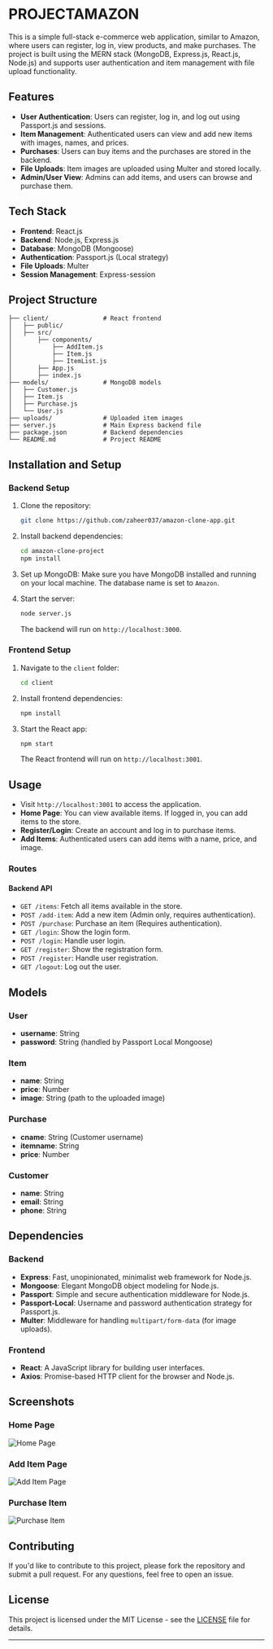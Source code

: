 # PROJECTAMAZON
This is a simple full-stack e-commerce web application, similar to Amazon, where users can register, log in, view products, and make purchases. The project is built using the MERN stack (MongoDB, Express.js, React.js, Node.js) and supports user authentication and item management with file upload functionality.

## Features

- **User Authentication**: Users can register, log in, and log out using Passport.js and sessions.
- **Item Management**: Authenticated users can view and add new items with images, names, and prices.
- **Purchases**: Users can buy items and the purchases are stored in the backend.
- **File Uploads**: Item images are uploaded using Multer and stored locally.
- **Admin/User View**: Admins can add items, and users can browse and purchase them.

## Tech Stack

- **Frontend**: React.js
- **Backend**: Node.js, Express.js
- **Database**: MongoDB (Mongoose)
- **Authentication**: Passport.js (Local strategy)
- **File Uploads**: Multer
- **Session Management**: Express-session

## Project Structure

```
├── client/               # React frontend
│   ├── public/
│   ├── src/
│       ├── components/
│           ├── AddItem.js
│           ├── Item.js
│           ├── ItemList.js
│       ├── App.js
│       ├── index.js
├── models/               # MongoDB models
│   ├── Customer.js
│   ├── Item.js
│   ├── Purchase.js
│   └── User.js
├── uploads/              # Uploaded item images
├── server.js             # Main Express backend file
├── package.json          # Backend dependencies
└── README.md             # Project README
```

## Installation and Setup

### Backend Setup

1. Clone the repository:
   ```bash
   git clone https://github.com/zaheer037/amazon-clone-app.git
   ```

2. Install backend dependencies:
   ```bash
   cd amazon-clone-project
   npm install
   ```

3. Set up MongoDB:
   Make sure you have MongoDB installed and running on your local machine. The database name is set to `Amazon`.

4. Start the server:
   ```bash
   node server.js
   ```

   The backend will run on `http://localhost:3000`.

### Frontend Setup

1. Navigate to the `client` folder:
   ```bash
   cd client
   ```

2. Install frontend dependencies:
   ```bash
   npm install
   ```

3. Start the React app:
   ```bash
   npm start
   ```

   The React frontend will run on `http://localhost:3001`.

## Usage

- Visit `http://localhost:3001` to access the application.
- **Home Page**: You can view available items. If logged in, you can add items to the store.
- **Register/Login**: Create an account and log in to purchase items.
- **Add Items**: Authenticated users can add items with a name, price, and image.

### Routes

#### Backend API

- `GET /items`: Fetch all items available in the store.
- `POST /add-item`: Add a new item (Admin only, requires authentication).
- `POST /purchase`: Purchase an item (Requires authentication).
- `GET /login`: Show the login form.
- `POST /login`: Handle user login.
- `GET /register`: Show the registration form.
- `POST /register`: Handle user registration.
- `GET /logout`: Log out the user.

## Models

### User

- **username**: String
- **password**: String (handled by Passport Local Mongoose)

### Item

- **name**: String
- **price**: Number
- **image**: String (path to the uploaded image)

### Purchase

- **cname**: String (Customer username)
- **itemname**: String
- **price**: Number

### Customer

- **name**: String
- **email**: String
- **phone**: String

## Dependencies

### Backend

- **Express**: Fast, unopinionated, minimalist web framework for Node.js.
- **Mongoose**: Elegant MongoDB object modeling for Node.js.
- **Passport**: Simple and secure authentication middleware for Node.js.
- **Passport-Local**: Username and password authentication strategy for Passport.js.
- **Multer**: Middleware for handling `multipart/form-data` (for image uploads).

### Frontend

- **React**: A JavaScript library for building user interfaces.
- **Axios**: Promise-based HTTP client for the browser and Node.js.

## Screenshots

### Home Page
![Home Page](path-to-screenshot.png)

### Add Item Page
![Add Item Page](path-to-screenshot.png)

### Purchase Item
![Purchase Item](path-to-screenshot.png)

## Contributing

If you'd like to contribute to this project, please fork the repository and submit a pull request. For any questions, feel free to open an issue.

## License

This project is licensed under the MIT License - see the [LICENSE](LICENSE) file for details.

---

